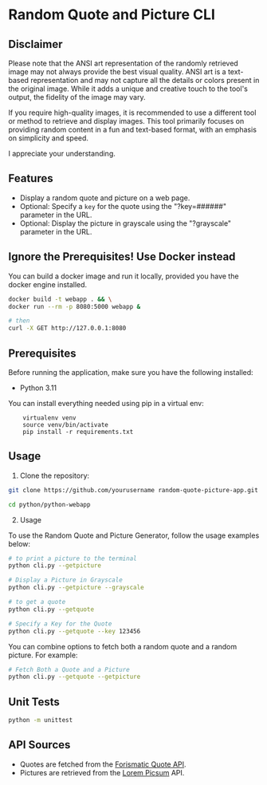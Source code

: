 
# Random Quote and Picture CLI



## Disclaimer

Please note that the ANSI art representation of the randomly retrieved image may not always provide the best visual quality. ANSI art is a text-based representation and may not capture all the details or colors present in the original image. While it adds a unique and creative touch to the tool's output, the fidelity of the image may vary.

If you require high-quality images, it is recommended to use a different tool or method to retrieve and display images. This tool primarily focuses on providing random content in a fun and text-based format, with an emphasis on simplicity and speed.

I appreciate your understanding.


## Features

- Display a random quote and picture on a web page.
- Optional: Specify a ``key`` for the quote using the "?key=######" parameter in the URL.
- Optional: Display the picture in grayscale using the "?grayscale" parameter in the URL.



## Ignore the Prerequisites! Use Docker instead

You can build a docker image and run it locally, provided you have the docker engine installed. 

```bash
docker build -t webapp . && \
docker run --rm -p 8080:5000 webapp &

# then
curl -X GET http://127.0.0.1:8080
```

## Prerequisites

Before running the application, make sure you have the following installed:

- Python 3.11

You can install everything needed using pip in a virtual env:

```
    virtualenv venv
    source venv/bin/activate
    pip install -r requirements.txt
```
## Usage

1. Clone the repository:

```bash
git clone https://github.com/yourusername random-quote-picture-app.git 

cd python/python-webapp
```

2. Usage

To use the Random Quote and Picture Generator, follow the usage examples below:


```bash
# to print a picture to the terminal
python cli.py --getpicture 

# Display a Picture in Grayscale
python cli.py --getpicture --grayscale

# to get a quote
python cli.py --getquote

# Specify a Key for the Quote
python cli.py --getquote --key 123456
```

You can combine options to fetch both a random quote and a random picture. For example:

```bash
# Fetch Both a Quote and a Picture
python cli.py --getquote --getpicture
```

## Unit Tests

```bash
python -m unittest
```

## API Sources

- Quotes are fetched from the [Forismatic Quote API](http://forismatic.com/en/api/).
- Pictures are retrieved from the [Lorem Picsum](https://picsum.photos/) API.
